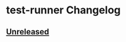 <!-- Keep a Changelog guide -> https://keepachangelog.com -->

# test-runner Changelog

## [Unreleased]

[Unreleased]: https://github.com/wonjong-yoo/test-runner/commits
